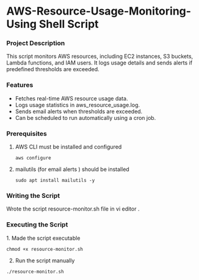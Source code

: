# AWS-Resource-Usage-Monitoring-Using Shell Script

<h3>Project Description</h3>

This script monitors AWS resources, including EC2 instances, S3 buckets, Lambda functions, and IAM users. It logs usage details and sends alerts if predefined thresholds are exceeded.

<h3>Features</h3>

  <ul>
   <li>Fetches real-time AWS resource usage data.</li> 
    <li>Logs usage statistics in aws_resource_usage.log.</li>
    <li>Sends email alerts when thresholds are exceeded.</li>
    <li>Can be scheduled to run automatically using a cron job.</li>
  </ul>


<h3>Prerequisites</h3>

1. AWS CLI must be installed and configured
   ```
   aws configure
   ```

2. mailutils (for email alerts ) should be installed
   ```
   sudo apt install mailutils -y
   ```


<h3>Writing the Script</h3>
Wrote the script resource-monitor.sh file in vi editor .

<h3>Executing the Script </h3>
1. Made the script executable 

``` 
chmod +x resource-monitor.sh
```
2. Run the script manually

```
./resource-monitor.sh
```

  


